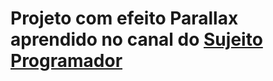 # Projeto com efeito Parallax aprendido no canal do <a href="https://github.com/sujeitoprogramador" target="_blank">Sujeito Programador</a>
